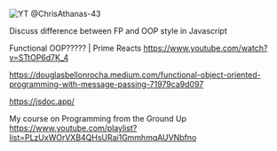 ![YT @ChrisAthanas-43](https://github.com/realityexpander/OOP_Functional_Javascript/assets/5157474/4d561aab-edb3-4624-b47e-f8d0a7d3ce6f)

Discuss difference between FP and OOP style in Javascript

Functional OOP????? | Prime Reacts
https://www.youtube.com/watch?v=STtOP6d7K_4

https://douglasbellonrocha.medium.com/functional-object-oriented-programming-with-message-passing-71979ca9d097

https://jsdoc.app/

My course on Programming from the Ground Up
https://www.youtube.com/playlist?list=PLzUxWOrVXB4QHsURai1GmmhmqAUVNbfno
